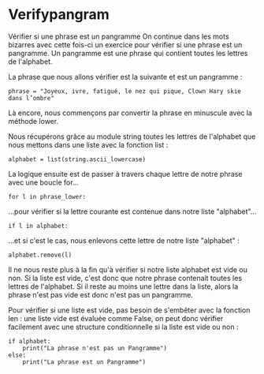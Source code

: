 # Verifypangram
Vérifier si une phrase est un pangramme 
On continue dans les mots bizarres avec cette fois-ci un exercice pour vérifier si une phrase est un pangramme.
Un pangramme est une phrase qui contient toutes les lettres de l'alphabet.

La phrase que nous allons vérifier est la suivante et est un pangramme :

    phrase = "Joyeux, ivre, fatigué, le nez qui pique, Clown Hary skie dans l’ombre"

Là encore, nous commençons par convertir la phrase en minuscule avec la méthode lower.

Nous récupérons grâce au module string toutes les lettres de l'alphabet que nous mettons dans une liste avec la fonction list :

    alphabet = list(string.ascii_lowercase)

La logique ensuite est de passer à travers chaque lettre de notre phrase avec une boucle for...

    for l in phrase_lower:

...pour vérifier si la lettre courante est contenue dans notre liste "alphabet"...

    if l in alphabet:

...et si c'est le cas, nous enlevons cette lettre de notre liste "alphabet" :

    alphabet.remove(l)

Il ne nous reste plus à la fin qu'à vérifier si notre liste alphabet est vide ou non. Si la liste est vide, c'est donc que notre phrase contenait toutes les lettres de l'alphabet. Si il reste au moins une lettre dans la liste, alors la phrase n'est pas vide est donc n'est pas un pangramme.

Pour vérifier si une liste est vide, pas besoin de s'embêter avec la fonction len : une liste vide est évaluée comme False, on peut donc vérifier facilement avec une structure conditionnelle si la liste est vide ou non :

    if alphabet:
        print("La phrase n'est pas un Pangramme")
    else:
        print("La phrase est un Pangramme")
